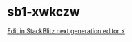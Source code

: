 # sb1-xwkczw

[Edit in StackBlitz next generation editor ⚡️](https://stackblitz.com/~/github.com/kirill778/sb1-xwkczw)
